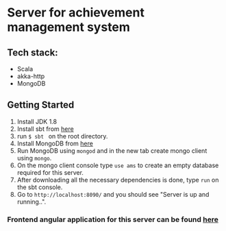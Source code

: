 # Server for achievement management system
 
## Tech stack:
 * Scala
 * akka-http
 * MongoDB

## Getting Started
1. Install JDK 1.8
2. Install sbt from [here](https://www.scala-sbt.org/)
3. run ```$ sbt ``` on the root directory.
4. Install MongoDB from [here](https://docs.mongodb.com/manual/installation/)
5. Run MongoDB using ```mongod``` and in the new tab create mongo client using ```mongo```.
6. On the mongo client console type ```use ams``` to create an empty database required for this server.
7. After downloading all the necessary dependencies is done, type ```run``` on the sbt console.
8. Go to ```http://localhost:8090/``` and you should see "Server is up and running..".



### Frontend angular application for this server can be found [here](https://github.com/BitsPleaseMSI/achievement-ms-frontend)


